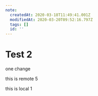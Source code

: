 ```yaml
---
note:
  createdAt: 2020-03-18T11:49:41.001Z
  modifiedAt: 2020-03-20T09:52:16.797Z
  tags: []
  id: ''
---
```

# Test 2

one change

this is remote 5

this is local 1
